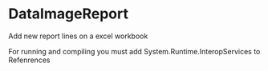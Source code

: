 # DataImageReport
Add new report lines on a excel workbook

For running and compiling you must add
  System.Runtime.InteropServices
to Refenrences
